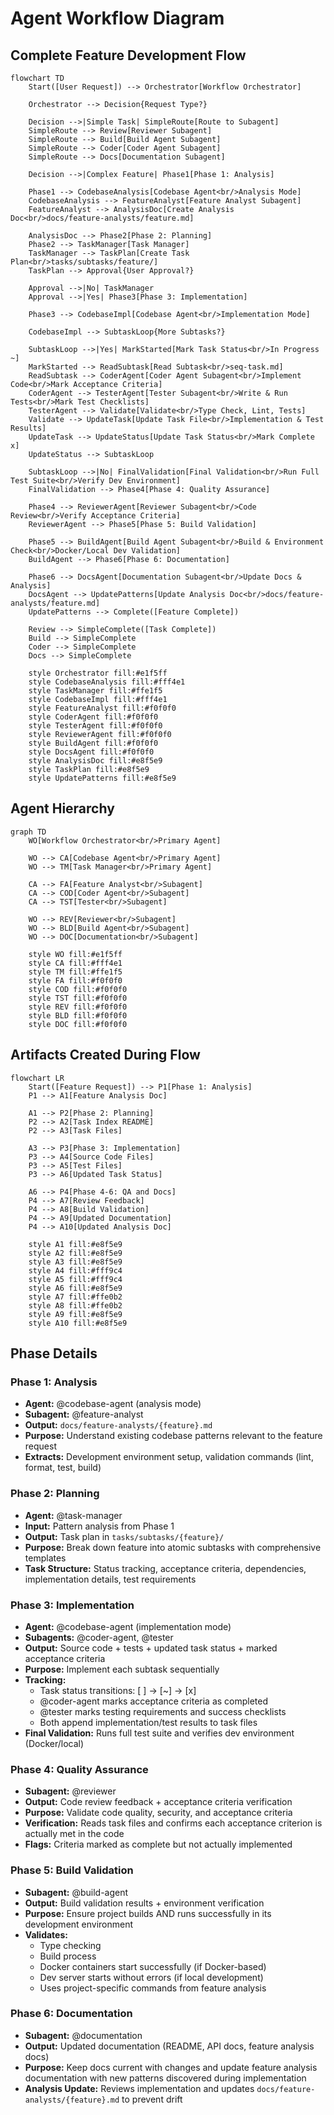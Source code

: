 # Agent Workflow Diagram

## Complete Feature Development Flow

```mermaid
flowchart TD
    Start([User Request]) --> Orchestrator[Workflow Orchestrator]
    
    Orchestrator --> Decision{Request Type?}
    
    Decision -->|Simple Task| SimpleRoute[Route to Subagent]
    SimpleRoute --> Review[Reviewer Subagent]
    SimpleRoute --> Build[Build Agent Subagent]
    SimpleRoute --> Coder[Coder Agent Subagent]
    SimpleRoute --> Docs[Documentation Subagent]
    
    Decision -->|Complex Feature| Phase1[Phase 1: Analysis]
    
    Phase1 --> CodebaseAnalysis[Codebase Agent<br/>Analysis Mode]
    CodebaseAnalysis --> FeatureAnalyst[Feature Analyst Subagent]
    FeatureAnalyst --> AnalysisDoc[Create Analysis Doc<br/>docs/feature-analysts/feature.md]
    
    AnalysisDoc --> Phase2[Phase 2: Planning]
    Phase2 --> TaskManager[Task Manager]
    TaskManager --> TaskPlan[Create Task Plan<br/>tasks/subtasks/feature/]
    TaskPlan --> Approval{User Approval?}
    
    Approval -->|No| TaskManager
    Approval -->|Yes| Phase3[Phase 3: Implementation]
    
    Phase3 --> CodebaseImpl[Codebase Agent<br/>Implementation Mode]
    
    CodebaseImpl --> SubtaskLoop{More Subtasks?}
    
    SubtaskLoop -->|Yes| MarkStarted[Mark Task Status<br/>In Progress ~]
    MarkStarted --> ReadSubtask[Read Subtask<br/>seq-task.md]
    ReadSubtask --> CoderAgent[Coder Agent Subagent<br/>Implement Code<br/>Mark Acceptance Criteria]
    CoderAgent --> TesterAgent[Tester Subagent<br/>Write & Run Tests<br/>Mark Test Checklists]
    TesterAgent --> Validate[Validate<br/>Type Check, Lint, Tests]
    Validate --> UpdateTask[Update Task File<br/>Implementation & Test Results]
    UpdateTask --> UpdateStatus[Update Task Status<br/>Mark Complete x]
    UpdateStatus --> SubtaskLoop
    
    SubtaskLoop -->|No| FinalValidation[Final Validation<br/>Run Full Test Suite<br/>Verify Dev Environment]
    FinalValidation --> Phase4[Phase 4: Quality Assurance]
    
    Phase4 --> ReviewerAgent[Reviewer Subagent<br/>Code Review<br/>Verify Acceptance Criteria]
    ReviewerAgent --> Phase5[Phase 5: Build Validation]
    
    Phase5 --> BuildAgent[Build Agent Subagent<br/>Build & Environment Check<br/>Docker/Local Dev Validation]
    BuildAgent --> Phase6[Phase 6: Documentation]
    
    Phase6 --> DocsAgent[Documentation Subagent<br/>Update Docs & Analysis]
    DocsAgent --> UpdatePatterns[Update Analysis Doc<br/>docs/feature-analysts/feature.md]
    UpdatePatterns --> Complete([Feature Complete])
    
    Review --> SimpleComplete([Task Complete])
    Build --> SimpleComplete
    Coder --> SimpleComplete
    Docs --> SimpleComplete
    
    style Orchestrator fill:#e1f5ff
    style CodebaseAnalysis fill:#fff4e1
    style TaskManager fill:#ffe1f5
    style CodebaseImpl fill:#fff4e1
    style FeatureAnalyst fill:#f0f0f0
    style CoderAgent fill:#f0f0f0
    style TesterAgent fill:#f0f0f0
    style ReviewerAgent fill:#f0f0f0
    style BuildAgent fill:#f0f0f0
    style DocsAgent fill:#f0f0f0
    style AnalysisDoc fill:#e8f5e9
    style TaskPlan fill:#e8f5e9
    style UpdatePatterns fill:#e8f5e9
```

## Agent Hierarchy

```mermaid
graph TD
    WO[Workflow Orchestrator<br/>Primary Agent]
    
    WO --> CA[Codebase Agent<br/>Primary Agent]
    WO --> TM[Task Manager<br/>Primary Agent]
    
    CA --> FA[Feature Analyst<br/>Subagent]
    CA --> COD[Coder Agent<br/>Subagent]
    CA --> TST[Tester<br/>Subagent]
    
    WO --> REV[Reviewer<br/>Subagent]
    WO --> BLD[Build Agent<br/>Subagent]
    WO --> DOC[Documentation<br/>Subagent]
    
    style WO fill:#e1f5ff
    style CA fill:#fff4e1
    style TM fill:#ffe1f5
    style FA fill:#f0f0f0
    style COD fill:#f0f0f0
    style TST fill:#f0f0f0
    style REV fill:#f0f0f0
    style BLD fill:#f0f0f0
    style DOC fill:#f0f0f0
```

## Artifacts Created During Flow

```mermaid
flowchart LR
    Start([Feature Request]) --> P1[Phase 1: Analysis]
    P1 --> A1[Feature Analysis Doc]
    
    A1 --> P2[Phase 2: Planning]
    P2 --> A2[Task Index README]
    P2 --> A3[Task Files]
    
    A3 --> P3[Phase 3: Implementation]
    P3 --> A4[Source Code Files]
    P3 --> A5[Test Files]
    P3 --> A6[Updated Task Status]
    
    A6 --> P4[Phase 4-6: QA and Docs]
    P4 --> A7[Review Feedback]
    P4 --> A8[Build Validation]
    P4 --> A9[Updated Documentation]
    P4 --> A10[Updated Analysis Doc]
    
    style A1 fill:#e8f5e9
    style A2 fill:#e8f5e9
    style A3 fill:#e8f5e9
    style A4 fill:#fff9c4
    style A5 fill:#fff9c4
    style A6 fill:#e8f5e9
    style A7 fill:#ffe0b2
    style A8 fill:#ffe0b2
    style A9 fill:#e8f5e9
    style A10 fill:#e8f5e9
```

## Phase Details

### Phase 1: Analysis
- **Agent:** @codebase-agent (analysis mode)
- **Subagent:** @feature-analyst
- **Output:** `docs/feature-analysts/{feature}.md`
- **Purpose:** Understand existing codebase patterns relevant to the feature request
- **Extracts:** Development environment setup, validation commands (lint, format, test, build)

### Phase 2: Planning
- **Agent:** @task-manager
- **Input:** Pattern analysis from Phase 1
- **Output:** Task plan in `tasks/subtasks/{feature}/`
- **Purpose:** Break down feature into atomic subtasks with comprehensive templates
- **Task Structure:** Status tracking, acceptance criteria, dependencies, implementation details, test requirements

### Phase 3: Implementation
- **Agent:** @codebase-agent (implementation mode)
- **Subagents:** @coder-agent, @tester
- **Output:** Source code + tests + updated task status + marked acceptance criteria
- **Purpose:** Implement each subtask sequentially
- **Tracking:** 
  - Task status transitions: [ ] → [~] → [x]
  - @coder-agent marks acceptance criteria as completed
  - @tester marks testing requirements and success checklists
  - Both append implementation/test results to task files
- **Final Validation:** Runs full test suite and verifies dev environment (Docker/local)

### Phase 4: Quality Assurance
- **Subagent:** @reviewer
- **Output:** Code review feedback + acceptance criteria verification
- **Purpose:** Validate code quality, security, and acceptance criteria
- **Verification:** Reads task files and confirms each acceptance criterion is actually met in the code
- **Flags:** Criteria marked as complete but not actually implemented

### Phase 5: Build Validation
- **Subagent:** @build-agent
- **Output:** Build validation results + environment verification
- **Purpose:** Ensure project builds AND runs successfully in its development environment
- **Validates:**
  - Type checking
  - Build process
  - Docker containers start successfully (if Docker-based)
  - Dev server starts without errors (if local development)
  - Uses project-specific commands from feature analysis

### Phase 6: Documentation
- **Subagent:** @documentation
- **Output:** Updated documentation (README, API docs, feature analysis docs)
- **Purpose:** Keep docs current with changes and update feature analysis documentation with new patterns discovered during implementation
- **Analysis Update:** Reviews implementation and updates `docs/feature-analysts/{feature}.md` to prevent drift

